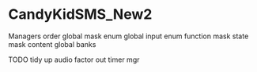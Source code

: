 # CandyKidSMS_New2


Managers order
global
mask
enum		global
input		enum
function	mask
state		mask
content		global		banks




TODO
tidy up audio
factor out timer mgr